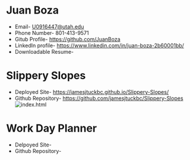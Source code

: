 # Juan Boza 
* Email- U0916447@utah.edu 
* Phone Number- 801-413-9571 
* Gitub Profile- https://github.com/JuanBoza
* LinkedIn profile- https://www.linkedin.com/in/juan-boza-2b60001bb/
* Downloadable Resume- 

# Slippery Slopes  
* Deployed Site- https://jamesjtuckbc.github.io/Slippery-Slopes/ 
* Github Repository- https://github.com/jamesjtuckbc/Slippery-Slopes
 ![index.html](assets/slippery-slopes.png)
 
# Work Day Planner
* Delpoyed Site-  
* Github Repository- 
